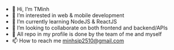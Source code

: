 <!-- [<img align="right" width="50%" src="https://github-readme-stats-ouuan.vercel.app/api?username=ouuan&theme=dark&show_icons=true">](https://metrics.lecoq.io/ouuan#gh-dark-mode-only)
[<img align="right" width="50%" src="https://github-readme-stats-ouuan.vercel.app/api?username=ouuan&show_icons=true">](https://metrics.lecoq.io/ouuan#gh-light-mode-only) -->

- 👋 Hi, I’m TMinh
- 👀 I’m interested in web & mobile development
- 🌱 I’m currently learning NodeJS & ReactJS
- 💞️ I’m looking to collaborate on both frontend and backend/APIs
- 🚀 All repo in my profile is done by the team of me and myself
- 📫 How to reach me minhsip2510@gmail.com

<!---
TMinh25/TMinh25 is a ✨ special ✨ repository because its `README.md` (this file) appears on your GitHub profile.
You can click the Preview link to take a look at your changes.
--->
<!-- <a href="https://app.daily.dev/Gr4y"><img src="https://api.daily.dev/devcards/e246176885074bb4b3edde28eef02362.png?r=w4r" width="400" alt="Nguyễn Trường Minh's Dev Card"/></a>
 -->
